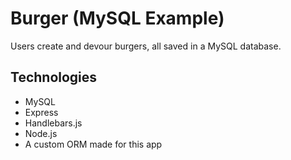 # Burger (MySQL Example)

Users create and devour burgers, all saved in a MySQL database.

## Technologies

* MySQL
* Express
* Handlebars.js
* Node.js
* A custom ORM made for this app
